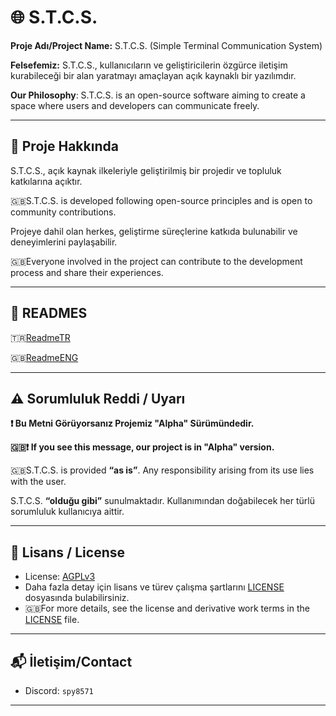 # 🌐 S.T.C.S.

**Proje Adı/Project Name:** S.T.C.S. (Simple Terminal Communication System)

**Felsefemiz:** S.T.C.S., kullanıcıların ve geliştiricilerin özgürce iletişim kurabileceği bir alan yaratmayı amaçlayan açık kaynaklı bir yazılımdır.

**Our Philosophy**: S.T.C.S. is an open-source software aiming to create a space where users and developers can communicate freely.

---

## 📖 Proje Hakkında

S.T.C.S., açık kaynak ilkeleriyle geliştirilmiş bir projedir ve topluluk katkılarına açıktır.

🇬🇧S.T.C.S. is developed following open-source principles and is open to community contributions.

Projeye dahil olan herkes, geliştirme süreçlerine katkıda bulunabilir ve deneyimlerini paylaşabilir.

🇬🇧Everyone involved in the project can contribute to the development process and share their experiences.

---

## 📙 READMES

🇹🇷[ReadmeTR](https://github.com/Darkfoxy5/S.T.C.S./blob/2893443a5b5d669d2cba0312af38e4c967cace2c/READMES/READMETR.md)

🇬🇧[ReadmeENG](https://github.com/Darkfoxy5/S.T.C.S./blob/2893443a5b5d669d2cba0312af38e4c967cace2c/READMES/READMEENG.md)

---

## ⚠️ Sorumluluk Reddi / Uyarı

**❗ Bu Metni Görüyorsanız Projemiz **"Alpha"** Sürümündedir.**

**🇬🇧❗ If you see this message, our project is in "Alpha" version.**

🇬🇧S.T.C.S. is provided **“as is”**. Any responsibility arising from its use lies with the user.

S.T.C.S. **“olduğu gibi”** sunulmaktadır. Kullanımından doğabilecek her türlü sorumluluk kullanıcıya aittir.

---

## 📝 Lisans / License

* License: [AGPLv3](https://www.gnu.org/licenses/agpl-3.0.html)
* Daha fazla detay için lisans ve türev çalışma şartlarını [LICENSE](https://github.com/dark3434234/S.T.C.S./blob/a639bcd42eab56f7252e147ccffc1233cfb0b02b/LICENSE) dosyasında bulabilirsiniz.
* 🇬🇧For more details, see the license and derivative work terms in the [LICENSE](https://github.com/dark3434234/S.T.C.S./blob/a639bcd42eab56f7252e147ccffc1233cfb0b02b/LICENSE) file.

---

## 📬 İletişim/Contact

* Discord: `spy8571`

---
